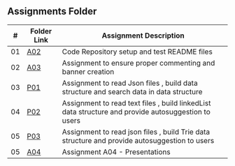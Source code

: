
##  Assignments Folder

|   #   | Folder Link | Assignment Description |
| :---: | ----------- | ---------------------- |
|    01   |  [A02](https://github.com/adikarimadhav21/3013-Algorithms-Adhikari/tree/main/Assignments/A02)| Code Repository setup and test README files|  
|    02  |  [A03](https://github.com/adikarimadhav21/3013-Algorithms-Adhikari/tree/main/Assignments/A03)| Assignment to ensure proper commenting and banner creation|  
|    03  |  [P01](https://github.com/adikarimadhav21/3013-Algorithms-Adhikari/tree/main/Assignments/P01)| Assignment to read Json files , build data structure and search data in data structure|                            
|    04 |  [P02](https://github.com/adikarimadhav21/3013-Algorithms-Adhikari/tree/main/Assignments/P02)| Assignment to read text files , build linkedList data structure and provide autosuggestion to users|    
|    05 |  [P03](https://github.com/adikarimadhav21/3013-Algorithms-Adhikari/tree/main/Assignments/P03)| Assignment to read json files , build Trie data structure and provide autosuggestion to users|   
|    05 |  [A04](https://github.com/adikarimadhav21/3013-Algorithms-Adhikari/tree/main/Assignments/A04)| Assignment A04 - Presentations|                        
